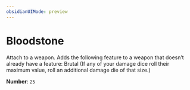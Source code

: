 ```yaml
---
obsidianUIMode: preview
---
```

# Bloodstone

Attach to a weapon. Adds the following feature to a weapon that doesn’t already have a feature: Brutal (If any of your damage dice roll their maximum value, roll an additional damage die of that size.)

**Number**: `25`
